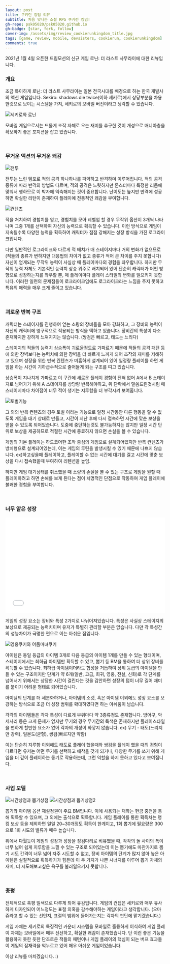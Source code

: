 ```yaml
---
layout: post
title: 쿠키런 킹덤 리뷰
subtitle: 처음 맛나는 소셜 RPG 쿠키런 킹덤! 
gh-repo: psk05020/psk05020.github.io
gh-badge: [star, fork, follow]
cover-img: /assets/img/review_cookierunkingdom_title.jpg
tags: [game, review, mobile, devsisters, cookierun, cookierunkingdom]
comments: true
---
```


2021년 1월 4일 오픈한 드림모션의 신규 게임 로닌: 더 라스트 사무라이에 대한 리뷰입니다.

### 개요

조금 특이하게 로닌: 더 라스트 사무라이는 일본 전국시대를 배경으로 하는 한국 개발사의 액션 게임입니다.
Sekiro: shadows die twice(이하 세키로)에서 상당부분을 차용한것으로 보이는 시스템을 가져, 세키로의 모바일 버전이라고 생각할 수 있습니다. 

![세키로와 로닌](../assets/img/review_cookierunkingdom_town.jpg)

모바일 게임으로서는 드물게 조작 자체로 오는 재미를 추구한 것이 개성으로 매니아층을 확보하기 좋은 포지션을 잡고 있습니다.

<br>

### 무거운 액션의 무거운 쾌감

![전투](../assets/img/review_cookierunkingdom_battle.jpg)

전투는 느린 템포로 적의 공격 하나하나를 파악하고 반격하며 이루어집니다.
적의 공격 종류에 따라 반격의 방법도 다르며, 적의 공격은 느릿하지만 몬스터마다 특정한 리듬에 맞춰서 행하므로 이 박자에 익숙해지는 것이 중요합니다.
난이도는 높지만 반격에 성공하면 확실한 리턴이 존재하여 플레이에 전통적인 쾌감을 부여합니다.

![컨텐츠](../assets/img/review_cookierunkingdom_content.jpg)

적을 처치하여 경험치를 얻고, 경험치를 모아 레벨업 할 경우 무작위 옵션이 3개씩 나타나며 그중 1개를 선택하여 자신의 능력으로 획득할 수 있습니다.
이런 방식으로 게임이 지속될수록 다양한 능력을 획득하여 캐릭터가 점점 강해지는 성장 방식을 가진 로그라이크입니다.

다만 일반적인 로그라이크와 다르게 적 배치가 매 스테이지마다 거의 변화가 없으므로(적들의 종류가 변하지만 대응법의 차이가 없고 종류가 적어 큰 차이를 주지 못합니다)
자신이 얻게되는 무작위 능력이 사실상 매 플레이마다의 경험을 좌우합니다. 하지만 무작위 능력 자체도 기본적인 능력치 상승 위주로 배치되어 있어 단순히 캐릭터가 어떤 방향으로 
성장하는지를 좌우할 뿐, 매 플레이마다 플레이 스타일의 변화를 일으키지 못합니다.
이러한 일련의 문제점들이 로크라이크임에도 로그라이크라는 느낌을 주지 못하고 특유의 매력을 매우 크게 줄이고 있습니다.


<br>

### 괴로운 반복 구조

캐릭터는 스테이지를 진행하여 얻는 소량의 장비들을 모아 강화하고, 그 장비의 능력이 자신의 캐릭터에 영구적으로 적용되는 방식을 택하고 있습니다.
장비간의 특성이 다소 존재하지만 강하게 느껴지지는 않습니다. (쌍검은 빠르고, 태도는 느리다)

스테이지의 적들의 능력치 상승폭이 괴로울정도로 가파르기 때문에 적들의 공격 패턴 등에 의한 장벽보다는 능력치에 의한 장벽을 더 빠르게 느끼게 되어 조작의 재미를 저해하고 있으며
성장을 위한 반복 컨텐츠가 미흡하게 설계되어 있어 일정량 플레이를 하면 게임을 하는 시간이 기하급수적으로 줄어들게 되는 구조를 띠고 있습니다.

상승폭이 지나치게 가파르고 이 구간에 새로운 플레이 경험이 전혀 없어 A에서 B 스테이지로 넘어가기 위해 A 스테이지를 상당량 반복해야하고, 위 단락에서 말씀드린것처럼
매 스테이지마다 차이점이 너무 적어 생기는 지루함을 더 부각시켜 보여줍니다.

![토벌기능](../assets/img/review_cookierunkingdom_townshipfreand.jpg)

그 외의 반복 컨텐츠의 경우 토벌 이라는 기능으로 일정 시간동안 다른 행동을 할 수 없도록 게임을 대기 상태로 만들고, 시간이 지난 후에 다시 접속하면 시간에 맞춘 보상을 얻을 수 있도록 되어있습니다. 도중에 중단하는것도 불가능하지는 않지만 일정 시간 단위로 보상을 제공하므로 적절한 시간에 종료하지 않으면 손실을 볼 수 있습니다.

게임의 기본 플레이는 하드코어한 조작 중심의 게임으로 설계되어있지만 반복 컨텐츠가 방치형으로 설계되어있는데, 이는 게임의 루틴을 발생시킬 수 있기 때문에 나쁘지 않습니다.
ex)하고싶을때 플레이하고, 플레이할 수 없는 시간에 대기를 걸고 시간에 맞춘 보상을 다시 접속했을때 부여하여 리텐션을 높임.

하지만 게임 대기상태를 취소했을 때 소량의 손실을 볼 수 있는 구조로 게임을 원할 때 플레이하려고 하면 손해를 보게 된다는 점이 치명적인 단점으로 작동하여 게임 플레이에 불쾌한 경험을 부여합니다.


<br>

### 너무 얕은 성장

<iframe width="100%" height="300" src="../assets/img/review_cookierunkingdom_summoneffect.mp4" frameborder="0" allowfullscreen></iframe>

게임의 성장 요소는 장비와 특성 2가지로 나뉘어져있습니다.
특성은 사실상 스테이지의 보상으로 제공되는 능력치이며 유저가 특별히 관리할 부분은 없습니다. 다만 각 특성간의 성능차이가 극명한 편으로 이는 아쉬운 점입니다.

![영웅쿠키와 어둠마녀쿠키](../assets/img/review_cookierunkingdom_story.jpg)

아이템은 동일 등급의 아이템 3개로 다음 등급의 아이템 1개를 만들 수 있는 형태이며, 스테이지에서는 최하급 아이템만 획득할 수 있고, 뽑기 등 BM을 통하여 더 상위 장비를 획득할 수 있습니다.
최하급 아이템이더라도 합성을 거듭하여 상위 등급의 아이템을 만들 수 있는 구조이지만 단계가 약 6개(일반, 고급, 희귀, 영웅, 전설, 신화)로 각 단계를 넘어서기 위해서는 상당한 시간이 걸린다는 것을
감안하면 성장의 텀이 너무 길어 재미를 붙이기 어려운 형태로 되어있습니다.

아이템의 단계를 더 세분화하거나, 아이템의 소켓, 혹은 아이템 이외에도 성장 요소를 보강하는 방식으로 조금 더 성장 범위를 확대하였다면 하는 아쉬움이 남습니다.

각각의 아이템들은 각자 특성이 다르게 부위마다 약 3종류정도 존재합니다.
방어구, 악세사리 등은 크게 문제가 없지만 무기의 경우 무기간의 특색은 존재하지만 플레이스타일을 변하게 할만한 요소가 없어 각자의 개성이 와닿지 않습니다.
ex) 무기 - 태도(느리지만 강력), 일본도(균형), 쌍검(빠르지만 약함)

이는 단순히 지루함 이외에도 태도로 플레이 했을때와 쌍검을 플레이 했을 때의 경험이 다르다면 유저는 어떤 무기를 선택하고 애착을 갖게 되거나, 다양한 무기를 쓰기 위해
게임을 더 깊이 플레이하는 동기로 작용하는데, 그런 역할을 하지 못하고 있다고 보여집니다.


<br>

### 사업 모델

![시간상점과 뽑기상점](../assets/img/review_cookierunkingdom_charactershop.jpg)
![시간상점과 뽑기상점2](../assets/img/review_cookierunkingdom_timeshop.jpg)

뽑기와 아이템 옵션 재설정권이 주요 BM입니다.
이에 사용되는 재화는 현금 충전을 통해 획득할 수 있으며, 그 외에는 출석으로 획득합니다.
게임 플레이를 통한 획득처는 랭킹 보상 등을 제외하면 일일 20~30개정도 획득이 한계이고, 1회 뽑기에 필요량은 300으로 1회 시도의 밸류가 매우 높습니다.

위에서 다뤘듯이 게임의 성장과 성장을 징검다리로 비유했을 때, 각각의 돌 사이의 폭이 너무 넓어 쉽게 지루함을 느낄 수 있는 구조로 되어있는데
이는 뽑기에도 마찬가지로 뽑기 시도 간격이 너무 넓어 자주 시도할 수 없고, 장비 아이템의 단계가 많지 않아 높은 아이템은 실질적으로 획득하기가 힘든데 이 두 가지가 나쁜 시너지를 이루어
뽑기 자체의 재미, 더 시도해보고싶은 욕구를 불러일으키지 못합니다.


<br>

### 총평

전체적으로 혹평 일색으로 다루게 되어 유감입니다.
게임의 컨셉은 세키로와 매우 유사하게 디자인되어 어느정도는 표절 의혹을 감수해야하는 게임이라고 생각합니다.
(오마쥬라고 할 수 있는 선인지, 표절의 범위에 들어가는지는 각자의 판단에 맡기겠습니다.)

게임 자체는 세키로의 특징적인 카운터 시스템을 모바일로 훌륭하게 이식하여 게임 플레이 자체는 모바일에서 매우 신선하고, 확실한 쾌감이 존재했습니다.
단 이런 좋은 기능을 활용하지 못한 듯한 단조로운 적들의 패턴이나 게임 플레이의 핵심이 되는 버프 효과들이 게임의 잠재력을 억누르고 있어 매우 아쉬운 게임이었습니다.

이상 리뷰를 마치겠습니다. :)
